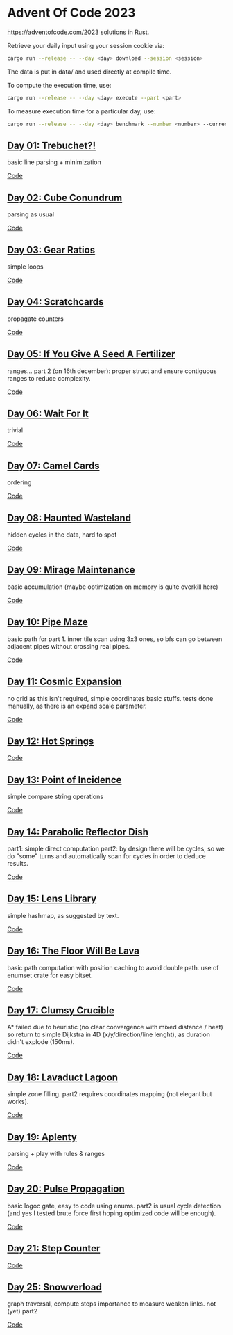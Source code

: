 # Advent Of Code 2023

https://adventofcode.com/2023 solutions in Rust.

Retrieve your daily input using your session cookie via:
```sh
cargo run --release -- --day <day> download --session <session>
```
The data is put in data/ and used directly at compile time.

To compute the  execution time, use:
```sh
cargo run --release -- --day <day> execute --part <part>
```

To measure execution time for a particular day, use:
```sh
cargo run --release -- --day <day> benchmark --number <number> --current
```

## [Day 01: Trebuchet?!](https://adventofcode.com/2023/day/1)

basic line parsing + minimization

[Code](./src/solutions/day01.rs)

## [Day 02: Cube Conundrum](https://adventofcode.com/2023/day/2)

parsing as usual

[Code](./src/solutions/day02.rs)

## [Day 03: Gear Ratios](https://adventofcode.com/2023/day/3)

simple loops

[Code](./src/solutions/day03.rs)

## [Day 04: Scratchcards](https://adventofcode.com/2023/day/4)

propagate counters

[Code](./src/solutions/day04.rs)

## [Day 05: If You Give A Seed A Fertilizer](https://adventofcode.com/2023/day/5)

ranges…
part 2 (on 16th december): proper struct and ensure contiguous ranges to reduce complexity.

[Code](./src/solutions/day05.rs)

## [Day 06: Wait For It](https://adventofcode.com/2023/day/6)

trivial

[Code](./src/solutions/day06.rs)

## [Day 07: Camel Cards](https://adventofcode.com/2023/day/7)

ordering

[Code](./src/solutions/day07.rs)

## [Day 08: Haunted Wasteland](https://adventofcode.com/2023/day/8)

hidden cycles in the data, hard to spot

[Code](./src/solutions/day08.rs)

## [Day 09: Mirage Maintenance](https://adventofcode.com/2023/day/9)

basic accumulation (maybe optimization on memory is quite overkill here)

[Code](./src/solutions/day09.rs)

## [Day 10: Pipe Maze](https://adventofcode.com/2023/day/10)

basic path for part 1.
inner tile scan using 3x3 ones, so bfs can go between adjacent pipes without crossing real pipes.

[Code](./src/solutions/day10.rs)

## [Day 11: Cosmic Expansion](https://adventofcode.com/2023/day/11)

no grid as this isn't required, simple coordinates basic stuffs.
tests done manually, as there is an expand scale parameter.

[Code](./src/solutions/day11.rs)

## [Day 12: Hot Springs](https://adventofcode.com/2023/day/12)


[Code](./src/solutions/day12.rs)

## [Day 13: Point of Incidence](https://adventofcode.com/2023/day/13)

simple compare string operations

[Code](./src/solutions/day13.rs)

## [Day 14: Parabolic Reflector Dish](https://adventofcode.com/2023/day/14)

part1: simple direct computation
part2: by design there will be cycles, so we do "some" turns and automatically scan for cycles in
order to deduce results.

[Code](./src/solutions/day14.rs)

## [Day 15: Lens Library](https://adventofcode.com/2023/day/15)

simple hashmap, as suggested by text.

[Code](./src/solutions/day15.rs)

## [Day 16: The Floor Will Be Lava](https://adventofcode.com/2023/day/16)

basic path computation with position caching to avoid double path.
use of enumset crate for easy bitset.

[Code](./src/solutions/day16.rs)

## [Day 17: Clumsy Crucible](https://adventofcode.com/2023/day/17)

A* failed due to heuristic (no clear convergence with mixed distance / heat) so return to simple
Dijkstra in 4D (x/y/direction/line lenght), as duration didn't explode (150ms).

[Code](./src/solutions/day17.rs)

## [Day 18: Lavaduct Lagoon](https://adventofcode.com/2023/day/18)

simple zone filling.
part2 requires coordinates mapping (not elegant but works).

[Code](./src/solutions/day18.rs)

## [Day 19: Aplenty](https://adventofcode.com/2023/day/19)

parsing + play with rules & ranges

[Code](./src/solutions/day19.rs)

## [Day 20: Pulse Propagation](https://adventofcode.com/2023/day/20)

basic logoc gate, easy to code using enums.
part2 is usual cycle detection (and yes I tested brute force first hoping optimized code will
be enough).

[Code](./src/solutions/day20.rs)

## [Day 21: Step Counter](https://adventofcode.com/2023/day/21)

[Code](./src/solutions/day21.rs)
## [Day 25: Snowverload](https://adventofcode.com/2023/day/25)

graph traversal, compute steps importance to measure weaken links.
not (yet) part2

[Code](./src/solutions/day25.rs)
